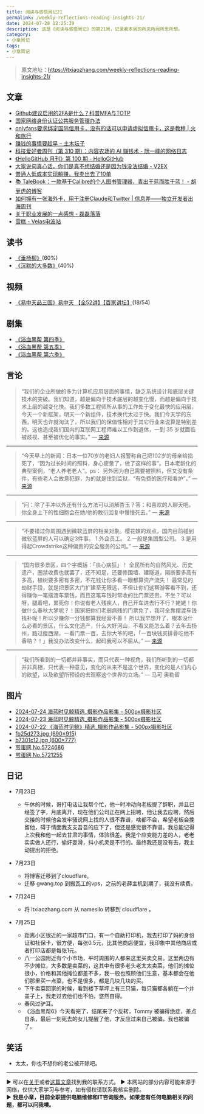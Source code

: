 ```yaml
---
title: 阅读与感悟周记21
permalink: /weekly-reflections-reading-insights-21/
date: 2024-07-28 12:25:39
description: 这是《阅读与感悟周记》的第21周，记录我本周的所见所闻所思所想。
category:
- 小章周记
tags:
- 小章周记
---
```



> 原文地址：<https://itxiaozhang.com/weekly-reflections-reading-insights-21/>

## 文章

- [Github建议启用的2FA是什么？科普MFA与TOTP](https://blog.ops-coffee.cn/s/multi-factor-authentication-github-2fa-totp)
- [国家网络身份认证公共服务管理办法](https://taoshu.in/rfc-common-netid.html)
- [onlyfans要求绑定国际信用卡，没有的话可以申请虚拟信用卡，这是教程 | 火和旅行](https://www.huotravel.com/onlyfans123-2.html)
- [赚钱的事情要趁早 – 土木坛子](https://tumutanzi.com/archives/17393)
- [科技爱好者周刊（第 310 期）：内容农场的 AI 赚钱术 - 阮一峰的网络日志](http://www.ruanyifeng.com/blog/2024/07/weekly-issue-310)
- [《HelloGitHub 月刊》第 100 期 - HelloGitHub](https://hellogithub.com/periodical/volume/100)
- [大家说句真心话，你们是真不想结婚还是因为钱没法结婚 - V2EX](https://www.v2ex.com/t/1059354)
- [普通人低成本实现躺赚，我卖出去了10单](https://blog.ops-coffee.cn/s/financial-independence-retire-early-mbd-code)
- [📚️ TaleBook：一款基于Calibre的个人图书管理器，青出于蓝而胜于蓝！ - 胡萝虎的博客](https://www.huluohu.com/posts/1083/)
- [如何拥有一张海外卡，用于注册Claude和Twitter | 信息差——独立开发者出海周刊](https://gapis.money/blogs/get-a-oversea-sim)
- [关于职业发展的一点感想 - 磊磊落落](https://leileiluoluo.com/posts/some-thoughts-on-career.html)
- [雪糕 - Velas电波站](https://www.velasx.com/am/6219)

## 读书

- [《垂杨柳》](https://book.douban.com/subject/2979014/)(60%)
- [《沉默的大多数》](https://neodb.social/book/7Kq0ufmFgg64w4ST5b9EAS)(40%)

## 视频

- [《易中天品三国》易中天 【全52讲】【百家讲坛】](https://www.bilibili.com/video/BV1Fr421M7Eg)(18/54)

## 剧集

- [《浴血黑帮 第四季》](https://neodb.social/tv/season/6441micLg6IJSdK0nx9lZD)
- [《浴血黑帮 第五季》](https://neodb.social/tv/season/4ihoWrevIfX01ZTOy7dovK)
- [《浴血黑帮 第六季》](https://neodb.social/tv/season/6wFt7cJbUpbzgwBVs1iFoI)

## 言论

> “我们的企业所做的多为计算机应用层面的事情，缺乏系统设计和底层关键技术的突破。我们知道，越是偏向于技术底层的越变化慢，而越是偏向于技术上层的越变化快。我们多数工程师所从事的工作处于变化最快的应用层，今天一个新框架，明天一个新组件，技术换代太过于快。我们今天学的东西，明天也许就淘汰了，所以我们的保值性相对于其它行业来说算是特别差的。这也造成我们国内的互联网工程师难以工作到退休，一到 35 岁就面临被歧视、甚至被优化的事实。”
> — [来源](https://leileiluoluo.com/posts/some-thoughts-on-career.html)

---

> “今天早上的新闻：日本一位70岁的老妇人报警称自己把102岁的母亲给掐死了，“因为过长时间的照料，身心疲惫了，做了这样的事”。日本老龄化的典型案例，“老人养老老人”。ps： 另外因为自己需要被照料，但又没有条件，有些老人会故意犯罪，为的就是住到监狱，“有免费的医疗和看护”。”
> — [来源](https://www.dapenti.com/blog/more.asp?name=xilei&id=180011)

---

> “问：除了手冲以外还有什么方法可以消解杏玉？答：和喜欢的人聊天吧，你全身上下的性细胞会在她/他的敷衍回复中慢慢死去。”
> — [来源](https://jandan.net/t/5721105)

---

> “不要错过你周围遇到微软蓝屏的相亲对象。樱花妹的观点，国内目前碰到微软蓝屏的人可以确定3件事。
> 1.外企员工。
> 2.一般是集团型公司。
> 3.是用得起Crowdstrike这种偏贵的安全服务的公司。”
> — [来源](https://jandan.net/t/5721099)

---

> “国内很多景区，四个字概括：「丧心病狂」！
> 全民所有的自然风光、历史遗产，圈禁收费也就罢了，还不知足，还要修围墙、建隧道，隔断要多高有多高，植树要多密有多密，不花钱让你多看一眼都算资产流失！
> 最常见的劫财手段，就是把景区大门扩建至无限远，不但让你们这帮游客看不到，还得赚你一笔摆渡车票钱，而且这笔车钱时常收的比门票还贵。不坐？可以呀，腿着吧，累死你！你说有老人残疾人，自己开车进去行不行？姥姥！你做什么春秋大梦呢？！国家把你们老弱病残的门票免了，我可全靠摆渡车钱找补呢！所以少赚你一分钱都算我经营不善！
> 所以我早想开了，根本没什么必看的景区，什么文化遗产，什么大好河山，不看又能怎么着？去年去扬州，路过瘦西湖，一看门票一百，去你大爷的吧，「一百块钱买排骨吃他不香呐？！」我没办法改变什么，起码我可以不屈从。”
> — [来源](https://weibo.com/u/1751354641)

---

> “我们所看到的一切都并非事实，而只代表一种视角，我们所听到的一切都并非真相，只代表一种意见，变化的从来不是这个世界，变化的是人们内心的欲望，以及欲望所预设的去观察这个世界的立场。”
> — 马可·奥勒留

## 图片

- [2024-07-24 海蓝时见鲸精选_摄影作品影集 - 500px摄影社区](https://500px.com.cn/community/set/527a2fd83f7a457cb62290bd03af7ec5/details)
- [2024-07-23 海蓝时见鲸精选_摄影作品影集 - 500px摄影社区](https://500px.com.cn/community/set/4762640ba20e467ca0d67d341381c63f/details)
- [2024-07-22 《海蓝时见鲸》精选_摄影作品影集 - 500px摄影社区](https://500px.com.cn/community/set/11bb43f09d3243998ed0e2af46d53bf6/details)
- [fb25d273.jpg (690×915)](https://imgc.1see.org/dapenti/e84c8411/fb25d273.jpg)
- [b7301c12.jpg (600×777)](https://imgc.1see.org/dapenti/34babc51/b7301c12.jpg)
- [煎蛋网 No.5724686](https://jandan.net/t/5724686)
- [煎蛋网 No.5721255](https://jandan.net/t/5721255)

## 日记

- 7月23日
  - 午休的时候，哥打电话让我帮个忙，他一时冲动向老板提了辞职，并且已经签了字，月底离开，现在他们公司正在网上招聘，他让我去应聘，然后交接的时候他会发牢骚说网上找的人很不靠谱，啥都不会，希望老板会挽留他，碍于情面我支支吾吾的应下了，但还是感觉很不靠谱。我总能记得上次我和他一起去甘肃的事情，体验很差。我是个应变能力差的人，老老实实做人还行，偷奸耍滑，抖小机灵是不行的。最终我还是没有去，我主动提出的拒绝。
- 7月23日
  - 将博客迁移到了cloudflare。
  - 迁移 gwang.top 到搬瓦工的vps，之前的老薛主机到期了，我没有续费。

- 7月24日
  - 将 itxiaozhang.com 从 namesilo 转移到 cloudflare 。
- 7月25日
  - 距离小区很近的一家超市门口，有一个自助打印机，我去打印了妈的身份证和社保卡，很方便，每张0.5元，比其他商店便宜，我印象中其他商店或者打印店都是每张1元。
  - 八一公园附近有个小市场，平时周围的人都来这里买卖交易。这里两边有不少摊位，大多数是卖菜的，这其中有很多老头老太太卖菜，他们的摊位很小，价格和其他摊位都差不多，我一般也照顾他们生意，基本都会在他们那里买一点菜，也不是很多，都是几块几块的买。
  - 下午卖菜回家的时候，看到楼下草坪上有三只猫，每只猫都各躺在一个井盖子上，我走过去他们也不怕，悠然自得。
  - 春风过驴耳。
  - 《浴血黑帮6》今天看完了，结尾来了个反转，Tommy 被骗得绝症，差点自杀，最后一刻死去的女儿提醒了他，才反应过来自己被骗，我也被骗了。

## 笑话

- 太太，你也不想你的老公被开除吧。

---
▶ 可以在[关于](https://itxiaozhang.com/about/)或者[这篇文章](https://itxiaozhang.com/about-computer-repair-services-with-me/)找到我的联系方式。
▶ 本网站的部分内容可能来源于网络，仅供大家学习与参考，如有侵权请联系我核实删除。  
▶ **我是小章，目前全职提供电脑维修和IT咨询服务。如果您有任何电脑相关的问题，都可以问我噢。**  
